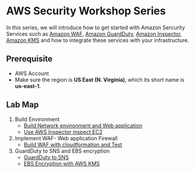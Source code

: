# AWS Security Workshop Series
In this series, we will introduce how to get started with Amazon Sercurity Services such as [Amazon WAF](https://aws.amazon.com/tw/waf/), [Amazon GuardDuty](https://aws.amazon.com/tw/guardduty/), [Amazon Inspector](https://aws.amazon.com/tw/inspector/), [Amazon KMS](https://aws.amazon.com/tw/kms/) and how to integrate these services with your infrastructure.  

## Prerequisite
* AWS Account
* Make sure the region is **US East (N. Virginia)**, which its short name is **us-east-1**.

## Lab Map

1. Build Environment
    - [Build Network environment and Web application](/01Buildenvironment/01BuildNetworkenvironmentandWebapplication/README.md)
    - [Use AWS Inspector inspect EC2](/01Buildenvironment/02UseAWSInspectorinspectEC2/README.md)
2. Implement WAF- Web application Firewall
    - [Build WAF with cloudformation and Test](/02BuildWAFwithcloudformationandTest/README.md)
3. GuardDuty to SNS and EBS encryption
    - [GuardDuty to SNS](/03GuardDutytoSNSandEBSencryption/01GuardDutytoSNS/README.md)
    - [EBS Encryption with AWS KMS](/03GuardDutytoSNSandEBSencryption/02EBSencryption/README.md)